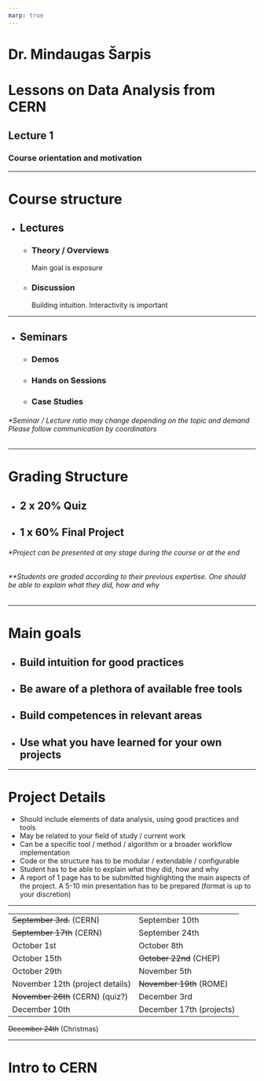 ```yaml
---
marp: true
---
```


# Dr. Mindaugas Šarpis

# Lessons on Data Analysis from CERN

## Lecture 1

### Course orientation and motivation

---

# Course structure

- ## Lectures

  - ### Theory / Overviews

    Main goal is exposure

  - ### Discussion

    Building intuition. Interactivity is important

---

- ## Seminars

  - ### Demos

  - ### Hands on Sessions

  - ### Case Studies

###### \*Seminar / Lecture ratio may change depending on the topic and demand Please follow communication by coordinators

---

# Grading Structure

- ## 2 x 20% Quiz

- ## 1 x 60% Final Project

###### \*Project can be presented at any stage during the course or at the end

###### \*\*Students are graded according to their previous expertise. One should be able to explain what they did, how and why

---

# Main goals

- ## Build intuition for good practices

- ## Be aware of a plethora of available free tools

- ## Build competences in relevant areas

- ## Use what you have learned for your own projects

---

# Project Details

- Should include elements of data analysis, using good practices and tools
- May be related to your field of study / current work 
- Can be a specific tool / method / algorithm or a broader workflow implementation
- Code or the structure has to be modular / extendable / configurable 
- Student has to be able to explain what they did, how and why
- A report of 1 page has to be submitted highlighting the main aspects of the
  project. A 5-10 min presentation has to be prepared (format is up to your discretion)

---

|                                  |                          |
| -------------------------------- | ------------------------ |
| ~~September 3rd.~~ (CERN)        | September 10th           |
| ~~September 17th~~ (CERN)        | September 24th           |
| October 1st                      | October 8th              |
| October 15th                     | ~~October 22nd~~ (CHEP)  |
| October 29th                     | November 5th             |
| November 12th (project details)  | ~~November 19th~~ (ROME) |
| ~~November 26th~~ (CERN) (quiz?) | December 3rd             |
| December 10th                    | December 17th (projects) |

 ~~December 24th~~ (Christmas)

---

# Intro to CERN
